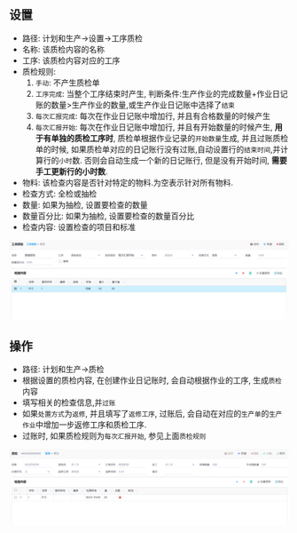 ## 设置

- 路径: 计划和生产->设置->工序质检
- 名称: 该质检内容的名称
- 工序: 该质检内容对应的工序
- 质检规则:
  1. `手动`: 不产生质检单 
  2. `工序完成`: 当整个工序结束时产生, 判断条件:生产作业的完成数量+作业日记账的数量>生产作业的数量,或生产作业日记账中选择了`结束`
  3. `每次汇报完成`: 每次在作业日记账中增加行, 并且有合格数量的时候产生
  4. `每次汇报开始`: 每次在作业日记账中增加行, 并且有开始数量的时候产生, **用于有单独的质检工序时**, 质检单根据作业记录的`开始数量`生成, 并且过账质检单的时候, 如果质检单对应的日记账行没有过账,自动设置行的`结束时间`,并计算行的`小时`数. 否则会自动生成一个新的日记账行, 但是没有开始时间, **需要手工更新行的小时数**.
- 物料: 该检查内容是否针对特定的物料.为空表示针对所有物料.
- 检查方式: 全检或抽检
- 数量: 如果为抽检, 设置要检查的数量
- 数量百分比: 如果为抽检, 设置要检查的数量百分比
- 检查内容: 设置检查的项目和标准

![Qc Setting](../images/Production/qc-setting.png)


## 操作

- 路径: 计划和生产->质检
- 根据设置的质检内容, 在创建作业日记账时, 会自动根据作业的工序, 生成`质检`内容
- 填写相关的检查信息,并`过账`
- 如果`处置方式`为`返修`, 并且填写了`返修工序`, 过账后, 会自动在对应的`生产单`的`生产作业`中增加一步返修工序和质检工序. 
- 过账时, 如果质检规则为`每次汇报开始`, 参见上面`质检规则`

![Qc](../images/Production/qc.png)
